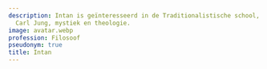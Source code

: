 ```yaml
---
description: Intan is geïnteresseerd in de Traditionalistische school, Platonisme,
  Carl Jung, mystiek en theologie.
image: avatar.webp
profession: Filosoof
pseudonym: true
title: Intan
---
```

